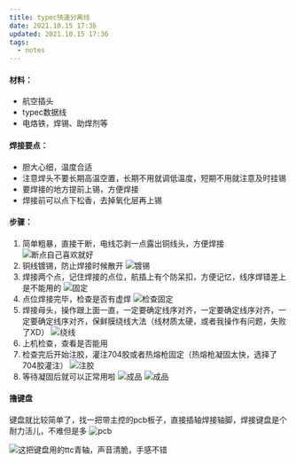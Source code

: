 ```yaml
---
title: typec快速分离线
date: 2021.10.15 17:36
updated: 2021.10.15 17:36
tags: 
  - notes
---
```

#### 材料：

* 航空插头
* typec数据线
* 电烙铁，焊锡、助焊剂等
<!-- more -->
#### 焊接要点：

* 胆大心细，温度合适
* 注意焊头不要长期高温空置，长期不用就调低温度，短期不用就注意及时挂锡
* 要焊接的地方提前上锡，方便焊接
* 焊接前可以点下松香，去掉氧化层再上锡

#### 步骤：

1. 简单粗暴，直接干断，电线芯剥一点露出铜线头，方便焊接
![断点自己喜欢就好](https://yahuiimg.oss-cn-hangzhou.aliyuncs.com/202201171409142.png)
2. 铜线镀锡，防止焊接时候散开
![镀锡](https://yahuiimg.oss-cn-hangzhou.aliyuncs.com/202201171409132.png)
3. 焊接两个点，记住焊接的点位，航插上有个防呆扣，方便记忆，线序焊错差上是不能用的
![固定](https://yahuiimg.oss-cn-hangzhou.aliyuncs.com/202201171409503.png)
4. 点位焊接完毕，检查是否有虚焊
![检查固定](https://yahuiimg.oss-cn-hangzhou.aliyuncs.com/202201171409468.png)
5. 焊接母头，操作跟上面一直，一定要确定线序对齐，一定要确定线序对齐，一定要确定线序对齐，保鲜膜绕线大法（线材质太硬，或者我操作有问题，失败了XD）
![绕线](https://yahuiimg.oss-cn-hangzhou.aliyuncs.com/202201171410189.png)
5. 上机检查，查看是否能用
6. 检查完后开始注胶，灌注704胶或者热熔枪固定（热熔枪凝固太快，选择了704胶灌注）
![注胶](https://yahuiimg.oss-cn-hangzhou.aliyuncs.com/202201171410506.png)
7. 等待凝固后就可以正常用啦
![成品](https://yahuiimg.oss-cn-hangzhou.aliyuncs.com/202201171410555.png)
![成品](https://yahuiimg.oss-cn-hangzhou.aliyuncs.com/202201171410518.png)

#### 撸键盘
键盘就比较简单了，找一把带主控的pcb板子，直接插轴焊接轴脚，焊接键盘是个耐力活儿，不难但是多
![pcb](https://yahuiimg.oss-cn-hangzhou.aliyuncs.com/202201171410985.jpeg)

![这把键盘用的ttc青轴，声音清脆，手感不错](https://yahuiimg.oss-cn-hangzhou.aliyuncs.com/202201171410300.jpeg)